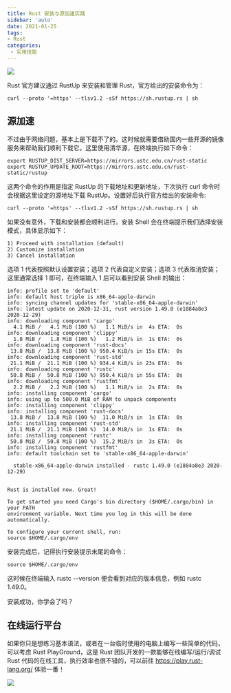 ```yaml
---
title: Rust 安装与源加速实践
sidebar: 'auto'
date: 2021-01-25
tags:
- Rust
categories:
 - 实用技能
---
```


![](https://img.weishidong.com/Jietu20210124-225814.png)

Rust 官方建议通过 RustUp 来安装和管理 Rust，官方给出的安装命令为：
```
curl --proto '=https' --tlsv1.2 -sSf https://sh.rustup.rs | sh
```
## 源加速
不过由于网络问题，基本上是下载不了的。这时候就需要借助国内一些开源的镜像服务来帮助我们顺利下载它。这里使用清华源，在终端执行如下命令：
```
export RUSTUP_DIST_SERVER=https://mirrors.ustc.edu.cn/rust-static
export RUSTUP_UPDATE_ROOT=https://mirrors.ustc.edu.cn/rust-static/rustup
```
这两个命令的作用是指定 RustUp 的下载地址和更新地址，下次执行 curl 命令时会根据这里设定的源地址下载 RustUp。设置好后执行官方给出的安装命令:
```
curl --proto '=https' --tlsv1.2 -sSf https://sh.rustup.rs | sh
```
如果没有意外，下载和安装都会顺利进行。安装 Shell 会在终端提示我们选择安装模式，具体显示如下：
```
1) Proceed with installation (default)
2) Customize installation
3) Cancel installation
```
选项 1 代表按照默认设置安装；选项 2 代表自定义安装；选项 3 代表取消安装；这里通常选择 1 即可，在终端输入 1 后可以看到安装 Shell 的输出：
```
info: profile set to 'default'
info: default host triple is x86_64-apple-darwin
info: syncing channel updates for 'stable-x86_64-apple-darwin'
info: latest update on 2020-12-31, rust version 1.49.0 (e1884a8e3 2020-12-29)
info: downloading component 'cargo'
  4.1 MiB /   4.1 MiB (100 %)   1.1 MiB/s in  4s ETA:  0s
info: downloading component 'clippy'
  1.8 MiB /   1.8 MiB (100 %)   1.2 MiB/s in  1s ETA:  0s
info: downloading component 'rust-docs'
 13.8 MiB /  13.8 MiB (100 %) 950.4 KiB/s in 15s ETA:  0s 
info: downloading component 'rust-std'
 21.1 MiB /  21.1 MiB (100 %) 934.4 KiB/s in 23s ETA:  0s 
info: downloading component 'rustc'
 50.8 MiB /  50.8 MiB (100 %) 950.4 KiB/s in 55s ETA:  0s
info: downloading component 'rustfmt'
  2.2 MiB /   2.2 MiB (100 %)   1.1 MiB/s in  2s ETA:  0s
info: installing component 'cargo'
info: using up to 500.0 MiB of RAM to unpack components
info: installing component 'clippy'
info: installing component 'rust-docs'
 13.8 MiB /  13.8 MiB (100 %)  11.0 MiB/s in  1s ETA:  0s
info: installing component 'rust-std'
 21.1 MiB /  21.1 MiB (100 %)  14.0 MiB/s in  1s ETA:  0s
info: installing component 'rustc'
 50.8 MiB /  50.8 MiB (100 %)  15.2 MiB/s in  3s ETA:  0s
info: installing component 'rustfmt'
info: default toolchain set to 'stable-x86_64-apple-darwin'

  stable-x86_64-apple-darwin installed - rustc 1.49.0 (e1884a8e3 2020-12-29)


Rust is installed now. Great!

To get started you need Cargo's bin directory ($HOME/.cargo/bin) in your PATH
environment variable. Next time you log in this will be done
automatically.

To configure your current shell, run:
source $HOME/.cargo/env

```

安装完成后，记得执行安装提示末尾的命令：
```
source $HOME/.cargo/env
```
这时候在终端输入 rustc --version 便会看到对应的版本信息，例如 rustc 1.49.0。

安装成功，你学会了吗？

## 在线运行平台

如果你只是想练习基本语法，或者在一台临时使用的电脑上编写一些简单的代码，可以考虑 Rust PlayGround，这是 Rust 团队开发的一款能够在线编写/运行/调试 Rust 代码的在线工具，执行效率也很不错的，可以前往 https://play.rust-lang.org/ 体验一番！

![](https://img.weishidong.com/Jietu20210124-230125.png)

<Vssue :title="$title" />

